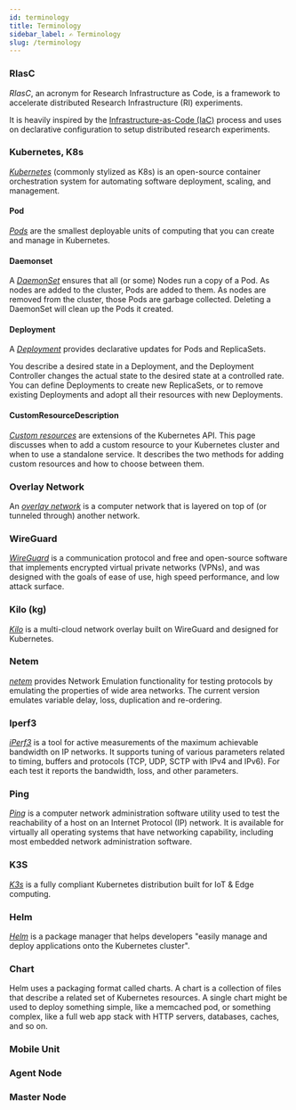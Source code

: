 ```yaml
---
id: terminology
title: Terminology
sidebar_label: ✍️ Terminology
slug: /terminology
---
```


### RIasC

_RIasC_, an acronym for Research Infrastructure as Code, is a framework to accelerate distributed Research Infrastructure (RI) experiments.

It is heavily inspired by the [Infrastructure-as-Code (IaC)](https://en.wikipedia.org/wiki/Infrastructure_as_code) process and uses on declarative configuration to setup distributed research experiments.

### Kubernetes, K8s

_[Kubernetes](https://en.wikipedia.org/wiki/Kubernetes)_ (commonly stylized as K8s) is an open-source container orchestration system for automating software deployment, scaling, and management.

#### Pod

_[Pods](https://kubernetes.io/docs/concepts/workloads/pods/)_ are the smallest deployable units of computing that you can create and manage in Kubernetes.

#### Daemonset

A _[DaemonSet](https://kubernetes.io/docs/concepts/workloads/controllers/daemonset/)_ ensures that all (or some) Nodes run a copy of a Pod. As nodes are added to the cluster, Pods are added to them. As nodes are removed from the cluster, those Pods are garbage collected. Deleting a DaemonSet will clean up the Pods it created.

#### Deployment

A _[Deployment](https://kubernetes.io/docs/concepts/workloads/controllers/deployment/)_ provides declarative updates for Pods and ReplicaSets.

You describe a desired state in a Deployment, and the Deployment Controller changes the actual state to the desired state at a controlled rate. You can define Deployments to create new ReplicaSets, or to remove existing Deployments and adopt all their resources with new Deployments.

#### CustomResourceDescription

_[Custom resources](https://kubernetes.io/docs/concepts/extend-kubernetes/api-extension/custom-resources/)_ are extensions of the Kubernetes API. This page discusses when to add a custom resource to your Kubernetes cluster and when to use a standalone service. It describes the two methods for adding custom resources and how to choose between them.

### Overlay Network

An _[overlay network](https://en.wikipedia.org/wiki/Overlay_network)_ is a computer network that is layered on top of (or tunneled through) another network.

### WireGuard

_[WireGuard](https://en.wikipedia.org/wiki/WireGuard)_ is a communication protocol and free and open-source software that implements encrypted virtual private networks (VPNs), and was designed with the goals of ease of use, high speed performance, and low attack surface.

### Kilo (kg)

_[Kilo](https://kilo.squat.ai/)_ is a multi-cloud network overlay built on WireGuard and designed for Kubernetes.

### Netem

_[netem](https://wiki.linuxfoundation.org/networking/netem)_ provides Network Emulation functionality for testing protocols by emulating the properties of wide area networks. The current version emulates variable delay, loss, duplication and re-ordering.

### Iperf3

_[iPerf3](https://iperf.fr/)_ is a tool for active measurements of the maximum achievable bandwidth on IP networks. It supports tuning of various parameters related to timing, buffers and protocols (TCP, UDP, SCTP with IPv4 and IPv6). For each test it reports the bandwidth, loss, and other parameters.

### Ping

_[Ping](https://en.wikipedia.org/wiki/Ping_(networking_utility))_ is a computer network administration software utility used to test the reachability of a host on an Internet Protocol (IP) network. It is available for virtually all operating systems that have networking capability, including most embedded network administration software.

### K3S

_[K3s](https://k3s.io/)_ is a fully compliant Kubernetes distribution built for IoT & Edge computing.

### Helm

_[Helm](https://helm.sh/)_ is a package manager that helps developers "easily manage and deploy applications onto the Kubernetes cluster".

### Chart

Helm uses a packaging format called charts. A chart is a collection of files that describe a related set of Kubernetes resources. A single chart might be used to deploy something simple, like a memcached pod, or something complex, like a full web app stack with HTTP servers, databases, caches, and so on.

### Mobile Unit

### Agent Node

### Master Node
